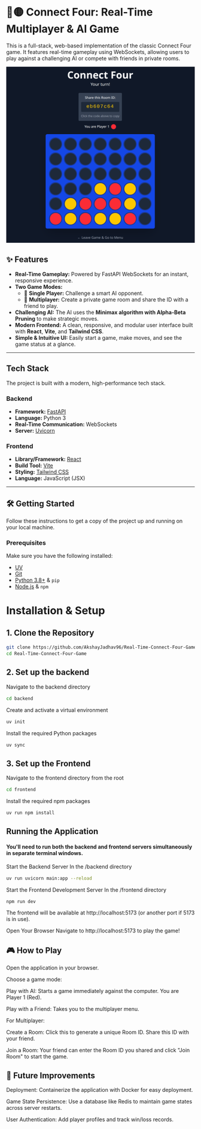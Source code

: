 # 🔴🟡 Connect Four: Real-Time Multiplayer & AI Game

This is a full-stack, web-based implementation of the classic Connect Four game. It features real-time gameplay using WebSockets, allowing users to play against a challenging AI or compete with friends in private rooms.

*![Alt text](game_image.png)*

## ✨ Features

* **Real-Time Gameplay:** Powered by FastAPI WebSockets for an instant, responsive experience.
* **Two Game Modes:**
    * 👤 **Single Player:** Challenge a smart AI opponent.
    * 👥 **Multiplayer:** Create a private game room and share the ID with a friend to play.
* **Challenging AI:** The AI uses the **Minimax algorithm with Alpha-Beta Pruning** to make strategic moves.
* **Modern Frontend:** A clean, responsive, and modular user interface built with **React**, **Vite**, and **Tailwind CSS**.
* **Simple & Intuitive UI:** Easily start a game, make moves, and see the game status at a glance.

---

## Tech Stack

The project is built with a modern, high-performance tech stack.

### Backend
* **Framework:** [FastAPI](https://fastapi.tiangolo.com/)
* **Language:** Python 3
* **Real-Time Communication:** WebSockets
* **Server:** [Uvicorn](https://www.uvicorn.org/)

### Frontend
* **Library/Framework:** [React](https://reactjs.org/)
* **Build Tool:** [Vite](https://vitejs.dev/)
* **Styling:** [Tailwind CSS](https://tailwindcss.com/)
* **Language:** JavaScript (JSX)

---

## 🛠️ Getting Started

Follow these instructions to get a copy of the project up and running on your local machine.

### Prerequisites

Make sure you have the following installed:
* [UV](https://docs.astral.sh/uv/)
* [Git](https://git-scm.com/)
* [Python 3.8+](https://www.python.org/downloads/) & `pip`
* [Node.js](https://nodejs.org/en/) & `npm`

# Installation & Setup

## 1. Clone the Repository
```bash
git clone https://github.com/AkshayJadhav96/Real-Time-Connect-Four-Game.git
cd Real-Time-Connect-Four-Game
```

## 2. Set up the backend

Navigate to the backend directory
```bash
cd backend
```

Create and activate a virtual environment
```bash
uv init
```

Install the required Python packages
```bash
uv sync
```

## 3. Set up the Frontend
Navigate to the frontend directory from the root
```bash 
cd frontend
```

Install the required npm packages
```bash
uv run npm install
```

## Running the Application
#### You'll need to run both the backend and frontend servers simultaneously in separate terminal windows.

Start the Backend Server
In the /backend directory
```bash 
uv run uvicorn main:app --reload
```

Start the Frontend Development Server
In the /frontend directory
```bash
npm run dev
```

The frontend will be available at http://localhost:5173 (or another port if 5173 is in use).

Open Your Browser
Navigate to http://localhost:5173 to play the game!

## 🎮 How to Play
Open the application in your browser.

Choose a game mode:

Play with AI: Starts a game immediately against the computer. You are Player 1 (Red).

Play with a Friend: Takes you to the multiplayer menu.

For Multiplayer:

Create a Room: Click this to generate a unique Room ID. Share this ID with your friend.

Join a Room: Your friend can enter the Room ID you shared and click "Join Room" to start the game.

## 🔮 Future Improvements
Deployment: Containerize the application with Docker for easy deployment.

Game State Persistence: Use a database like Redis to maintain game states across server restarts.

User Authentication: Add player profiles and track win/loss records.
